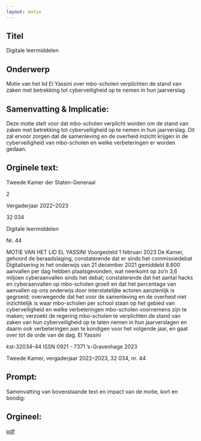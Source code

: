 ```yaml
---
layout: motie
---
```

## Titel
Digitale leermiddelen
## Onderwerp
Motie van het lid El Yassini over mbo-scholen verplichten de stand van zaken met betrekking tot cyberveiligheid op te nemen in hun jaarverslag
## Samenvatting & Implicatie:

Deze motie stelt voor dat mbo-scholen verplicht worden om de stand van zaken met betrekking tot cyberveiligheid op te nemen in hun jaarverslag. Dit zal ervoor zorgen dat de samenleving en de overheid inzicht krijgen in de cyberveiligheid van mbo-scholen en welke verbeteringen er worden gedaan.
## Orginele text:


Tweede Kamer der Staten-Generaal

2

Vergaderjaar 2022–2023

32 034

Digitale leermiddelen

Nr. 44

MOTIE VAN HET LID EL YASSINI
Voorgesteld 1 februari 2023
De Kamer,
gehoord de beraadslaging,
constaterende dat er sinds het commissiedebat Digitalisering in het
onderwijs van 21 december 2021 gemiddeld 8.600 aanvallen per dag
hebben plaatsgevonden, wat neerkomt op zo’n 3,6 miljoen cyberaanvallen
sinds het debat;
constaterende dat het aantal hacks en cyberaanvallen op mbo-scholen
groeit en dat het percentage van aanvallen op ons onderwijs door
interstatelijke actoren aanzienlijk is gegroeid;
overwegende dat het voor de samenleving en de overheid niet inzichtelijk
is waar mbo-scholen per school staan op het gebied van cyberveiligheid
en welke verbeteringen mbo-scholen voornemens zijn te maken;
verzoekt de regering mbo-scholen te verplichten de stand van zaken van
hun cyberveiligheid op te laten nemen in hun jaarverslagen en daarin ook
verbeteringen aan te kondigen voor het volgende jaar,
en gaat over tot de orde van de dag.
El Yassini

kst-32034-44
ISSN 0921 - 7371
’s-Gravenhage 2023

Tweede Kamer, vergaderjaar 2022–2023, 32 034, nr. 44


## Prompt:
Samenvatting van bovenstaande text en impact van de motie, kort en bondig:

## Orgineel:
[pdf](https://gegevensmagazijn.tweedekamer.nl/OData/v4/2.0/Document(325018a7-3fa6-4c5c-a322-091688f11c3a)/resource)
